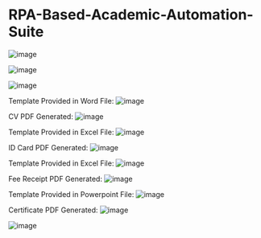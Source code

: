 # RPA-Based-Academic-Automation-Suite

![image](https://github.com/radhikachapaneri/RPA-Based-Academic-Automation-Suite/assets/20454204/47809288-8568-4a00-b773-ea149c06293d)

![image](https://github.com/radhikachapaneri/RPA-Based-Academic-Automation-Suite/assets/20454204/7cab24e3-6add-4a37-95b1-43857b9a082d)

![image](https://github.com/radhikachapaneri/RPA-Based-Academic-Automation-Suite/assets/20454204/a76769ee-94f5-4311-a035-92764d49f9dc)

Template Provided in Word File:
![image](https://github.com/radhikachapaneri/RPA-Based-Academic-Automation-Suite/assets/20454204/d23df62c-016a-4919-b954-ad9749577501)

CV PDF Generated:
![image](https://github.com/radhikachapaneri/RPA-Based-Academic-Automation-Suite/assets/20454204/96ed1c0c-ae09-4e29-8437-c8a85e445582)

Template Provided in Excel File:
![image](https://github.com/radhikachapaneri/RPA-Based-Academic-Automation-Suite/assets/20454204/9d5d48bf-9b12-4da1-808e-14a626938ac3)

ID Card PDF Generated:
![image](https://github.com/radhikachapaneri/RPA-Based-Academic-Automation-Suite/assets/20454204/4737c82f-463d-4d94-838b-4d8687fb7585)

Template Provided in Excel File:
![image](https://github.com/radhikachapaneri/RPA-Based-Academic-Automation-Suite/assets/20454204/6ab098d9-57e2-49c2-88b5-8f83f23ba013)

Fee Receipt PDF Generated:
![image](https://github.com/radhikachapaneri/RPA-Based-Academic-Automation-Suite/assets/20454204/406f7a1a-332f-4631-bc3e-bd56ce35dbc4)

Template Provided in Powerpoint File:
![image](https://github.com/radhikachapaneri/RPA-Based-Academic-Automation-Suite/assets/20454204/a51123fc-5bdb-41c7-a21c-0d1531a072af)

Certificate PDF Generated:
![image](https://github.com/radhikachapaneri/RPA-Based-Academic-Automation-Suite/assets/20454204/d49324b9-0bff-43b8-9cb3-b895cd88c25f)

![image](https://github.com/radhikachapaneri/RPA-Based-Academic-Automation-Suite/assets/20454204/9c9f5f8b-bc3f-496d-82cf-f31750a882ac)






